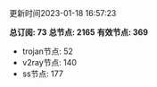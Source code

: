 更新时间2023-01-18 16:57:23

**总订阅: 73**
**总节点: 2165**
**有效节点: 369**
- trojan节点: 52
- v2ray节点: 140
- ss节点: 177
